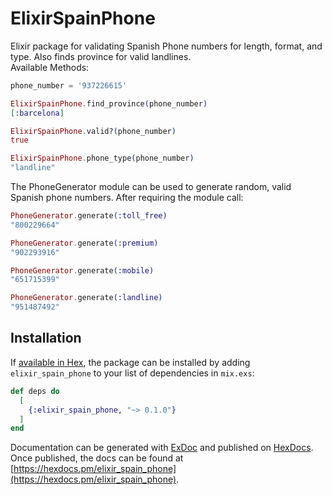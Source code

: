 # ElixirSpainPhone

Elixir package for validating Spanish Phone numbers for length, format, and type. Also finds
province for valid landlines.  
Available Methods:
```elixir
phone_number = '937226615'

ElixirSpainPhone.find_province(phone_number)
[:barcelona]

ElixirSpainPhone.valid?(phone_number)
true

ElixirSpainPhone.phone_type(phone_number)
"landline"
```
The PhoneGenerator module can be used to generate random, valid Spanish phone numbers. After requiring the module call:

```elixir
PhoneGenerator.generate(:toll_free)
"800229664"

PhoneGenerator.generate(:premium)
"902293916"

PhoneGenerator.generate(:mobile)
"651715399"

PhoneGenerator.generate(:landline)
"951487492"
```

## Installation

If [available in Hex](https://hex.pm/docs/publish), the package can be installed
by adding `elixir_spain_phone` to your list of dependencies in `mix.exs`:

```elixir
def deps do
  [
    {:elixir_spain_phone, "~> 0.1.0"}
  ]
end
```

Documentation can be generated with [ExDoc](https://github.com/elixir-lang/ex_doc)
and published on [HexDocs](https://hexdocs.pm). Once published, the docs can
be found at [https://hexdocs.pm/elixir_spain_phone](https://hexdocs.pm/elixir_spain_phone).
